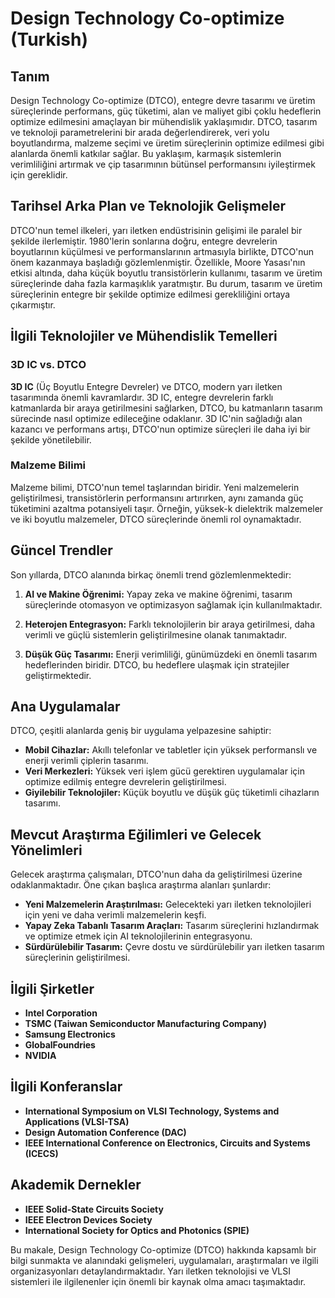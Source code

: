 # Design Technology Co-optimize (Turkish)

## Tanım

Design Technology Co-optimize (DTCO), entegre devre tasarımı ve üretim süreçlerinde performans, güç tüketimi, alan ve maliyet gibi çoklu hedeflerin optimize edilmesini amaçlayan bir mühendislik yaklaşımıdır. DTCO, tasarım ve teknoloji parametrelerini bir arada değerlendirerek, veri yolu boyutlandırma, malzeme seçimi ve üretim süreçlerinin optimize edilmesi gibi alanlarda önemli katkılar sağlar. Bu yaklaşım, karmaşık sistemlerin verimliliğini artırmak ve çip tasarımının bütünsel performansını iyileştirmek için gereklidir.

## Tarihsel Arka Plan ve Teknolojik Gelişmeler

DTCO'nun temel ilkeleri, yarı iletken endüstrisinin gelişimi ile paralel bir şekilde ilerlemiştir. 1980'lerin sonlarına doğru, entegre devrelerin boyutlarının küçülmesi ve performanslarının artmasıyla birlikte, DTCO'nun önem kazanmaya başladığı gözlemlenmiştir. Özellikle, Moore Yasası'nın etkisi altında, daha küçük boyutlu transistörlerin kullanımı, tasarım ve üretim süreçlerinde daha fazla karmaşıklık yaratmıştır. Bu durum, tasarım ve üretim süreçlerinin entegre bir şekilde optimize edilmesi gerekliliğini ortaya çıkarmıştır.

## İlgili Teknolojiler ve Mühendislik Temelleri

### 3D IC vs. DTCO

**3D IC** (Üç Boyutlu Entegre Devreler) ve DTCO, modern yarı iletken tasarımında önemli kavramlardır. 3D IC, entegre devrelerin farklı katmanlarda bir araya getirilmesini sağlarken, DTCO, bu katmanların tasarım sürecinde nasıl optimize edileceğine odaklanır. 3D IC'nin sağladığı alan kazancı ve performans artışı, DTCO'nun optimize süreçleri ile daha iyi bir şekilde yönetilebilir.

### Malzeme Bilimi

Malzeme bilimi, DTCO'nun temel taşlarından biridir. Yeni malzemelerin geliştirilmesi, transistörlerin performansını artırırken, aynı zamanda güç tüketimini azaltma potansiyeli taşır. Örneğin, yüksek-k dielektrik malzemeler ve iki boyutlu malzemeler, DTCO süreçlerinde önemli rol oynamaktadır.

## Güncel Trendler

Son yıllarda, DTCO alanında birkaç önemli trend gözlemlenmektedir:

1. **AI ve Makine Öğrenimi:** Yapay zeka ve makine öğrenimi, tasarım süreçlerinde otomasyon ve optimizasyon sağlamak için kullanılmaktadır.
   
2. **Heterojen Entegrasyon:** Farklı teknolojilerin bir araya getirilmesi, daha verimli ve güçlü sistemlerin geliştirilmesine olanak tanımaktadır.

3. **Düşük Güç Tasarımı:** Enerji verimliliği, günümüzdeki en önemli tasarım hedeflerinden biridir. DTCO, bu hedeflere ulaşmak için stratejiler geliştirmektedir.

## Ana Uygulamalar

DTCO, çeşitli alanlarda geniş bir uygulama yelpazesine sahiptir:

- **Mobil Cihazlar:** Akıllı telefonlar ve tabletler için yüksek performanslı ve enerji verimli çiplerin tasarımı.
- **Veri Merkezleri:** Yüksek veri işlem gücü gerektiren uygulamalar için optimize edilmiş entegre devrelerin geliştirilmesi.
- **Giyilebilir Teknolojiler:** Küçük boyutlu ve düşük güç tüketimli cihazların tasarımı.

## Mevcut Araştırma Eğilimleri ve Gelecek Yönelimleri

Gelecek araştırma çalışmaları, DTCO'nun daha da geliştirilmesi üzerine odaklanmaktadır. Öne çıkan başlıca araştırma alanları şunlardır:

- **Yeni Malzemelerin Araştırılması:** Gelecekteki yarı iletken teknolojileri için yeni ve daha verimli malzemelerin keşfi.
- **Yapay Zeka Tabanlı Tasarım Araçları:** Tasarım süreçlerini hızlandırmak ve optimize etmek için AI teknolojilerinin entegrasyonu.
- **Sürdürülebilir Tasarım:** Çevre dostu ve sürdürülebilir yarı iletken tasarım süreçlerinin geliştirilmesi.

## İlgili Şirketler

- **Intel Corporation**
- **TSMC (Taiwan Semiconductor Manufacturing Company)**
- **Samsung Electronics**
- **GlobalFoundries**
- **NVIDIA**

## İlgili Konferanslar

- **International Symposium on VLSI Technology, Systems and Applications (VLSI-TSA)**
- **Design Automation Conference (DAC)**
- **IEEE International Conference on Electronics, Circuits and Systems (ICECS)**

## Akademik Dernekler

- **IEEE Solid-State Circuits Society**
- **IEEE Electron Devices Society**
- **International Society for Optics and Photonics (SPIE)**

Bu makale, Design Technology Co-optimize (DTCO) hakkında kapsamlı bir bilgi sunmakta ve alanındaki gelişmeleri, uygulamaları, araştırmaları ve ilgili organizasyonları detaylandırmaktadır. Yarı iletken teknolojisi ve VLSI sistemleri ile ilgilenenler için önemli bir kaynak olma amacı taşımaktadır.